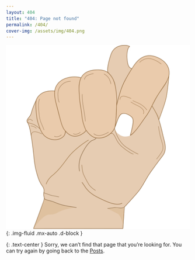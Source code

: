```yaml
---
layout: 404
title: "404: Page not found"
permalink: /404/
cover-img: /assets/img/404.png
---
```


![404](/assets/img/404.png "404"){: .img-fluid .mx-auto .d-block }

{: .text-center }
Sorry, we can’t find that page that you’re looking for. You can try again by going back to the [Posts](/blog/).
